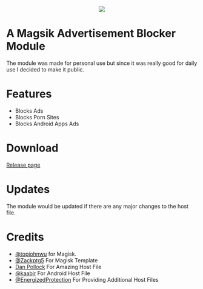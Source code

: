 <p align="center">
  <img src="https://raw.githubusercontent.com/topjohnwu/Magisk/master/docs/images/logo.png">
</p>

# A Magsik Advertisement Blocker Module
The module was made for personal use but since it was really good for daily use I decided to make it public.

# Features
- Blocks Ads
- Blocks Porn Sites
- Blocks Android Apps Ads

# Download
[Release page](https://github.com/pantsufan/adblocking-module/releases)

# Updates
The module would be updated if there are any major changes to the host file.

# Credits
- [@topjohnwu](https://github.com/topjohnwu) for Magisk.
- [@Zackptg5](https://github.com/Zackptg5/MMT-Extended) For Magisk Template
- [Dan Pollock](https://someonewhocares.org/hosts/zero/) For Amazing Host File
- [@kaabir](https://github.com/kaabir/AdBlock_Hosts) For Android Host File
- [@EnergizedProtection](https://github.com/EnergizedProtection/block) For Providing Additional Host Files
